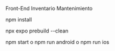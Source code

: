 Front-End Inventario Mantenimiento

npm install

npx expo prebuild --clean

npm start o npm run android o npm run ios
